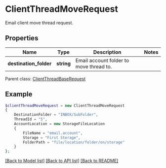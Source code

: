 # ClientThreadMoveRequest

Email client move thread request.

## Properties
Name | Type | Description | Notes
---- | ---- | ----------- | -----
**destination_folder** | **string** | Email account folder to move thread to. | 

 Parent class: [ClientThreadBaseRequest](ClientThreadBaseRequest.md)


## Example
```php
$clientThreadMoveRequest = new ClientThreadMoveRequest
{
    DestinationFolder = "INBOX/SubFolder",
    ThreadId = "5",
    AccountLocation = new StorageFileLocation
    {
        FileName = "email.account",
        Storage = "First Storage",
        FolderPath = "file/location/folder/on/storage"
    }
};
```


[[Back to Model list]](README.md#documentation-for-models) [[Back to API list]](README.md#documentation-for-api-endpoints) [[Back to README]](README.md)

